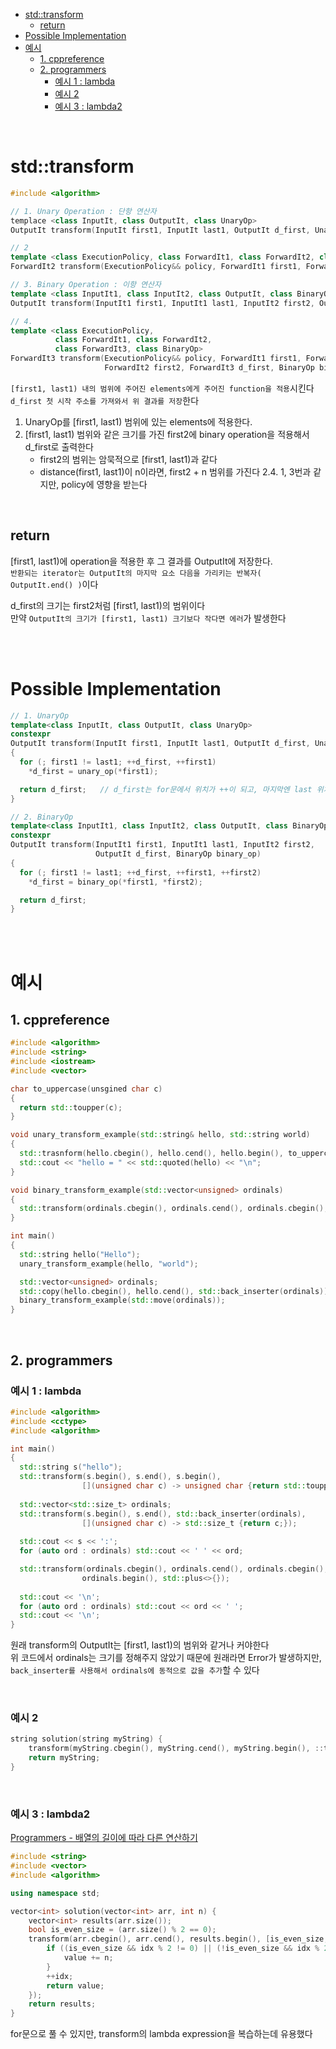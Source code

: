 - [std::transform](#stdtransform)
  - [return](#return)
- [Possible Implementation](#possible-implementation)
- [예시](#예시)
  - [1. cppreference](#1-cppreference)
  - [2. programmers](#2-programmers)
    - [예시 1 : lambda](#예시-1--lambda)
    - [예시 2](#예시-2)
    - [예시 3 : lambda2](#예시-3--lambda2)

<br>

# std::transform
```cpp
#include <algorithm>

// 1. Unary Operation : 단항 연산자
templace <class InputIt, class OutputIt, class UnaryOp>
OutputIt transform(InputIt first1, InputIt last1, OutputIt d_first, UnaryOp unary_op);

// 2
template <class ExecutionPolicy, class ForwardIt1, class ForwardIt2, class UnaryOp>
ForwardIt2 transform(ExecutionPolicy&& policy, ForwardIt1 first1, ForwardIt1 last1, ForwardIt2 d_first, UnaryOp unary_op);

// 3. Binary Operation : 이항 연산자
template <class InputIt1, class InputIt2, class OutputIt, class BinaryOp>
OutputIt transform(InputIt1 first1, InputIt1 last1, InputIt2 first2, OutputIt d_first, BinaryOp binary_op);

// 4.
template <class ExecutionPolicy, 
          class ForwardIt1, class ForwardIt2, 
          class ForwardIt3, class BinaryOp>
ForwardIt3 transform(ExecutionPolicy&& policy, ForwardIt1 first1, ForwardIt1 last1, 
                     ForwardIt2 first2, ForwardIt3 d_first, BinaryOp binary_op);

```
`[first1, last1) 내의 범위에 주어진 elements에게 주어진 function을 적용`시킨다<br>
`d_first 첫 시작 주소를 가져와서 위 결과를 저장`한다<br>

1. UnaryOp를 [first1, last1) 범위에 있는 elements에 적용한다.
3. [first1, last1) 범위와 같은 크기를 가진 first2에 binary operation을 적용해서 d_first로 출력한다
   - first2의 범위는 암묵적으로 [first1, last1)과 같다
   - distance(first1, last1)이 n이라면, first2 + n 범위를 가진다
2.4. 1, 3번과 같지만, policy에 영향을 받는다

<br>

## return
[first1, last1)에 operation을 적용한 후 그 결과를 OutputIt에 저장한다.<br>
`반환되는 iterator는 OutputIt의 마지막 요소 다음을 가리키는 반복자( OutputIt.end() )`이다<br>

d_first의 크기는 first2처럼 [first1, last1)의 범위이다<br>
만약 `OutputIt의 크기가 [first1, last1) 크기보다 작다면 에러`가 발생한다<br>

<br>
<br>

# Possible Implementation
```cpp
// 1. UnaryOp
template<class InputIt, class OutputIt, class UnaryOp>
constexpr
OutputIt transform(InputIt first1, InputIt last1, OutputIt d_first, UnaryOp unary_op)
{
  for (; first1 != last1; ++d_first, ++first1)
    *d_first = unary_op(*first1);

  return d_first;   // d_first는 for문에서 위치가 ++이 되고, 마지막엔 last 위치이다
}

// 2. BinaryOp
template<class InputIt1, class InputIt2, class OutputIt, class BinaryOp>
constexpr
OutputIt transform(InputIt1 first1, InputIt1 last1, InputIt2 first2,
                   OutputIt d_first, BinaryOp binary_op)
{
  for (; first1 != last1; ++d_first, ++first1, ++first2)
    *d_first = binary_op(*first1, *first2);

  return d_first;
}
```

<br>
<br>

# 예시
## 1. cppreference
```cpp
#include <algorithm>
#include <string>
#include <iostream>
#include <vector>

char to_uppercase(unsgined char c)
{
  return std::toupper(c);
}

void unary_transform_example(std::string& hello, std::string world)
{
  std::trasnform(hello.cbegin(), hello.cend(), hello.begin(), to_uppercase);
  std::cout << "hello = " << std::quoted(hello) << "\n";
}

void binary_transform_example(std::vector<unsigned> ordinals)
{
  std::transform(ordinals.cbegin(), ordinals.cend(), ordinals.cbegin(), ordinals.begin(), std::plus<>{});
}

int main()
{
  std::string hello("Hello");
  unary_transform_example(hello, "world");

  std::vector<unsigned> ordinals;
  std::copy(hello.cbegin(), hello.cend(), std::back_inserter(ordinals));
  binary_transform_example(std::move(ordinals));
}
```

<br>

## 2. programmers

### 예시 1 : lambda
```cpp
#include <algorithm>
#include <cctype>
#include <algorithm>

int main()
{
  std::string s("hello");
  std::transform(s.begin(), s.end(), s.begin(),
                [](unsigned char c) -> unsigned char {return std::toupper(c);});
  
  std::vector<std::size_t> ordinals;
  std::transform(s.begin(), s.end(), std::back_inserter(ordinals),
                [](unsigned char c) -> std::size_t {return c;});
  
  std::cout << s << ':';
  for (auto ord : ordinals) std::cout << ' ' << ord;

  std::transform(ordinals.cbegin(), ordinals.cend(), ordinals.cbegin(),
                ordinals.begin(), std::plus<>{});
  
  std::cout << '\n';
  for (auto ord : ordinals) std::cout << ord << ' ';
  std::cout << '\n';
}
```
원래 transform의 OutputIt는 [first1, last1)의 범위와 같거나 커야한다<br>
위 코드에서 ordinals는 크기를 정해주지 않았기 때문에 원래라면 Error가 발생하지만, `back_inserter를 사용해서 ordinals에 동적으로 값을 추가`할 수 있다<br>

<br>

### 예시 2
```cpp
string solution(string myString) {
    transform(myString.cbegin(), myString.cend(), myString.begin(), ::tolower);
    return myString;
}
```

<br>

### 예시 3 : lambda2
[ Programmers - 배열의 길이에 따라 다른 연산하기](https://school.programmers.co.kr/learn/courses/30/lessons/181854)<br>
```cpp
#include <string>
#include <vector>
#include <algorithm>

using namespace std;

vector<int> solution(vector<int> arr, int n) {
    vector<int> results(arr.size());
    bool is_even_size = (arr.size() % 2 == 0);
    transform(arr.cbegin(), arr.cend(), results.begin(), [is_even_size, n, idx = 0](int value) mutable {
        if ((is_even_size && idx % 2 != 0) || (!is_even_size && idx % 2 == 0)) {
            value += n;
        }
        ++idx;
        return value;
    });
    return results;
}
```
for문으로 풀 수 있지만, transform의 lambda expression을 복습하는데 유용했다<br>